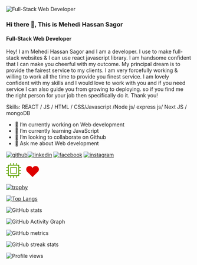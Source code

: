 ![Full-Stack Web Developer](https://media-exp1.licdn.com/dms/image/C5616AQHmi4zo9ksOKg/profile-displaybackgroundimage-shrink_200_800/0/1642225585809?e=1647475200&v=beta&t=msxxHXKo3jbRoue7hsya6NkeLF1W4aFcctSSa2DvUUw)
### Hi there 👋, This is Mehedi Hassan Sagor
#### Full-Stack Web Developer


Hey! I am Mehedi Hassan Sagor and I am a developer. I use to make full-stack websites & I can use react javascript library. I am handsome confident that I can make you cheerful with my outcome. My principal dream is to provide the fairest service to my clients. I am very forcefully working & willing to work all the time to provide you finest service. I am lovely confident with my skills and I would love to work with you and if you need service I can also guide you from growing to deploying. so if you find me the right person for your job then specifically do it. Thank you!

Skills: REACT / JS / HTML / CSS/Javascript /Node js/ express js/ Next JS / mongoDB

- 🔭 I’m currently working on Web development 
- 🌱 I’m currently learning JavaScript 
- 👯 I’m looking to collaborate on Github 
- 💬 Ask me about Web development 


[<img src='https://cdn.jsdelivr.net/npm/simple-icons@3.0.1/icons/github.svg' alt='github' height='40'>](https://github.com/mehedihassansagor)[<img src='https://cdn.jsdelivr.net/npm/simple-icons@3.0.1/icons/linkedin.svg' alt='linkedin' height='40'>](https://www.linkedin.com/in/https://www.linkedin.com/in/mehedi-hassan-sagor//) [<img src='https://cdn.jsdelivr.net/npm/simple-icons@3.0.1/icons/facebook.svg' alt='facebook' height='40'>](https://www.facebook.com/https://www.facebook.com/sagor286/) 
 [<img src='https://cdn.jsdelivr.net/npm/simple-icons@3.0.1/icons/instagram.svg' alt='instagram' height='40'>](https://www.instagram.com/https://www.instagram.com/sagor.mehedihassan//)  

<a href='https://docs.github.com/en/developers'><img src='https://raw.githubusercontent.com/acervenky/animated-github-badges/master/assets/devbadge.gif' width='40' height='40'></a> <a href='https://docs.github.com/en/github/supporting-the-open-source-community-with-github-sponsors'><img src='https://raw.githubusercontent.com/acervenky/animated-github-badges/master/assets/sponsorbadge.gif' width='35' height='35'></a> 

[![trophy](https://github-profile-trophy.vercel.app/?username=mehedihassansagor)](https://github.com/ryo-ma/github-profile-trophy)

[![Top Langs](https://github-readme-stats.vercel.app/api/top-langs/?username=mehedihassansagor)](https://github.com/anuraghazra/github-readme-stats)

![GitHub stats](https://github-readme-stats.vercel.app/api?username=mehedihassansagor&show_icons=true&count_private=true)  

![GitHub Activity Graph](https://activity-graph.herokuapp.com/graph?username=mehedihassansagor)  

![GitHub metrics](https://metrics.lecoq.io/mehedihassansagor)  

![GitHub streak stats](https://github-readme-streak-stats.herokuapp.com/?user=mehedihassansagor)  

![Profile views](https://gpvc.arturio.dev/mehedihassansagor)  
